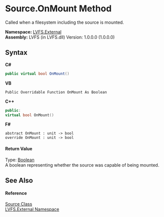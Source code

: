 # Source.OnMount Method 
 

Called when a filesystem including the source is mounted.

**Namespace:**&nbsp;<a href="ce38c3d6-f720-9c09-02a8-24d191d963ed">LVFS.External</a><br />**Assembly:**&nbsp;LVFS (in LVFS.dll) Version: 1.0.0.0 (1.0.0.0)

## Syntax

**C#**<br />
``` C#
public virtual bool OnMount()
```

**VB**<br />
``` VB
Public Overridable Function OnMount As Boolean
```

**C++**<br />
``` C++
public:
virtual bool OnMount()
```

**F#**<br />
``` F#
abstract OnMount : unit -> bool 
override OnMount : unit -> bool 
```


#### Return Value
Type: <a href="http://msdn2.microsoft.com/en-us/library/a28wyd50" target="_blank">Boolean</a><br />A boolean representing whether the source was capable of being mounted.

## See Also


#### Reference
<a href="05c85d1b-e4e2-db6e-96e7-2b1e8b63402d">Source Class</a><br /><a href="ce38c3d6-f720-9c09-02a8-24d191d963ed">LVFS.External Namespace</a><br />
